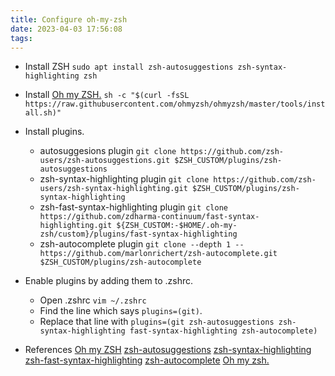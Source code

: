 ```yaml
---
title: Configure oh-my-zsh
date: 2023-04-03 17:56:08
tags:
---
```

- Install ZSH<!--more-->
`sudo apt install zsh-autosuggestions zsh-syntax-highlighting zsh`

- Install [Oh my ZSH.](https://github.com/ohmyzsh/ohmyzsh)
`sh -c "$(curl -fsSL https://raw.githubusercontent.com/ohmyzsh/ohmyzsh/master/tools/install.sh)"`

- Install plugins.
    - autosuggesions plugin
    `git clone https://github.com/zsh-users/zsh-autosuggestions.git $ZSH_CUSTOM/plugins/zsh-autosuggestions`
    - zsh-syntax-highlighting plugin
    `git clone https://github.com/zsh-users/zsh-syntax-highlighting.git $ZSH_CUSTOM/plugins/zsh-syntax-highlighting`
    - zsh-fast-syntax-highlighting plugin
    `git clone https://github.com/zdharma-continuum/fast-syntax-highlighting.git ${ZSH_CUSTOM:-$HOME/.oh-my-zsh/custom}/plugins/fast-syntax-highlighting`
    - zsh-autocomplete plugin
    `git clone --depth 1 -- https://github.com/marlonrichert/zsh-autocomplete.git $ZSH_CUSTOM/plugins/zsh-autocomplete`

- Enable plugins by adding them to .zshrc.
    - Open .zshrc
    `vim ~/.zshrc`
    - Find the line which says `plugins=(git)`.
    - Replace that line with `plugins=(git zsh-autosuggestions zsh-syntax-highlighting fast-syntax-highlighting zsh-autocomplete)`

- References
[Oh my ZSH](https://github.com/ohmyzsh/ohmyzsh)
[zsh-autosuggestions](https://github.com/zsh-users/zsh-autosuggestions)
[zsh-syntax-highlighting](https://github.com/zsh-users/zsh-syntax-highlighting)
[zsh-fast-syntax-highlighting](https://github.com/zdharma/fast-syntax-highlighting)
[zsh-autocomplete](https://github.com/marlonrichert/zsh-autocomplete)
[Oh my zsh.](https://gist.github.com/n1snt/454b879b8f0b7995740ae04c5fb5b7df)